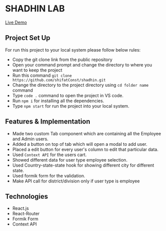 # SHADHIN LAB

[Live Demo](https://)

## Project Set Up

For run this project to your local system please follow below rules:
* Copy the git clone link from the public repository
* Open your command prompt and change the directory to where you want to keep the project
* Run this command `git clone https://github.com/shifatConst/shadhin.git`
* Change the directory to the project directory using `cd folder name` command
* Type `code .` command to open the project in VS code.
* Run `npm i` for installing all the dependencies.
* Type `npm start` for run the project into your local system.

## Features & Implementation

* Made two custom Tab component which are containing all the Employee and Admin users.
* Added a button on top of tab which will open a modal to add user.
* Placed a edit button for every user's column to edit that particular data.
* Used `Context API` for the users cart.
* Showed different data for user type employee selection.
* Used Country-state-state hook for showing different city for different state.
* Used formik form for the validation.
* Make API call for district/division only if user type is employee



## Technologies

- React.js
- React-Router
- Formik Form
- Context API

 

